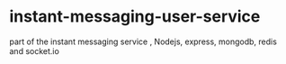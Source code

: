 # instant-messaging-user-service
part of the instant messaging service , Nodejs, express, mongodb, redis and socket.io
